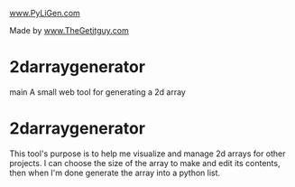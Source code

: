 
www.PyLiGen.com

Made by www.TheGetitguy.com

# 2darraygenerator
 main
A small web tool for generating a 2d array
# 2darraygenerator
This tool's purpose is to help me visualize and manage 2d arrays for other projects.
I can choose the size of the array to make and edit its contents, then when I'm done generate the array into a python list.
